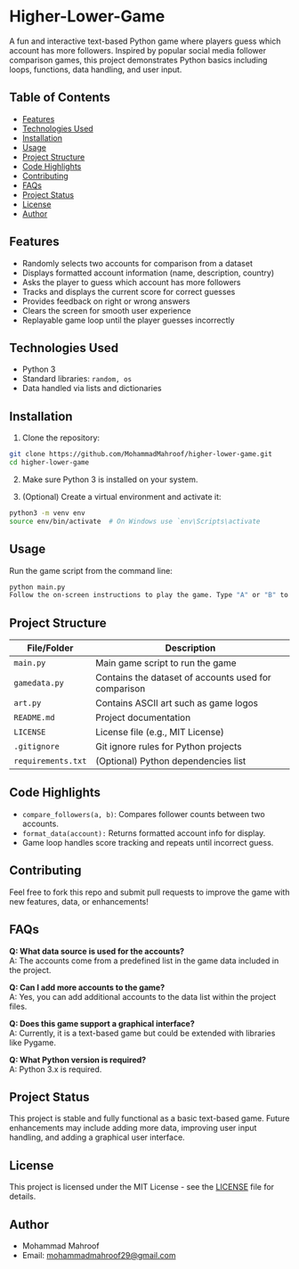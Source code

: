 # Higher-Lower-Game

A fun and interactive text-based Python game where players guess which account has more followers. Inspired by popular social media follower comparison games, this project demonstrates Python basics including loops, functions, data handling, and user input.

## Table of Contents

- [Features](#features)
- [Technologies Used](#technologies-used)
- [Installation](#installation)
- [Usage](#usage)
- [Project Structure](#project-structure)
- [Code Highlights](#code-highlights)
- [Contributing](#contributing)
- [FAQs](#faqs)
- [Project Status](#project-status)
- [License](#license)
- [Author](#author)


## Features
- Randomly selects two accounts for comparison from a dataset
- Displays formatted account information (name, description, country)
- Asks the player to guess which account has more followers
- Tracks and displays the current score for correct guesses
- Provides feedback on right or wrong answers
- Clears the screen for smooth user experience
- Replayable game loop until the player guesses incorrectly


## Technologies Used
- Python 3
- Standard libraries: ``` random, os ``` 
- Data handled via lists and dictionaries


## Installation
1. Clone the repository:
```bash
git clone https://github.com/MohammadMahroof/higher-lower-game.git
cd higher-lower-game
```
2. Make sure Python 3 is installed on your system.

3. (Optional) Create a virtual environment and activate it:
```bash
python3 -m venv env
source env/bin/activate  # On Windows use `env\Scripts\activate
```

## Usage
Run the game script from the command line:
```bash
python main.py
Follow the on-screen instructions to play the game. Type "A" or "B" to guess which account has the higher follower count.
```


## Project Structure

| File/Folder         | Description                                         |
|---------------------|-----------------------------------------------------|
| `main.py`           | Main game script to run the game                     |
| `gamedata.py`       | Contains the dataset of accounts used for comparison |
| `art.py`            | Contains ASCII art such as game logos                 |
| `README.md`         | Project documentation                                 |
| `LICENSE`           | License file (e.g., MIT License)                      |
| `.gitignore`        | Git ignore rules for Python projects                  |
| `requirements.txt`  | (Optional) Python dependencies list                   |


## Code Highlights
- ```compare_followers(a, b)```: Compares follower counts between two accounts.
- ```format_data(account):``` Returns formatted account info for display.
- Game loop handles score tracking and repeats until incorrect guess.


## Contributing
Feel free to fork this repo and submit pull requests to improve the game with new features, data, or enhancements!


## FAQs

**Q: What data source is used for the accounts?**  
A: The accounts come from a predefined list in the game data included in the project.

**Q: Can I add more accounts to the game?**  
A: Yes, you can add additional accounts to the data list within the project files.

**Q: Does this game support a graphical interface?**  
A: Currently, it is a text-based game but could be extended with libraries like Pygame.

**Q: What Python version is required?**  
A: Python 3.x is required.


## Project Status

This project is stable and fully functional as a basic text-based game. Future enhancements may include adding more data, improving user input handling, and adding a graphical user interface.


## License

This project is licensed under the MIT License - see the [LICENSE](LICENSE) file for details.


## Author
- Mohammad Mahroof
- Email: mohammadmahroof29@gmail.com
